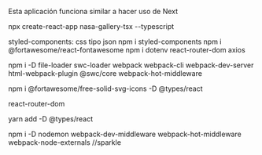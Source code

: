 
Esta aplicación funciona similar a hacer uso de Next


npx create-react-app nasa-gallery-tsx --typescript


styled-components: css tipo json
npm i styled-components 
npm i @fortawesome/react-fontawesome
npm i dotenv react-router-dom axios

npm i -D file-loader swc-loader webpack webpack-cli webpack-dev-server html-webpack-plugin @swc/core webpack-hot-middleware

npm i @fortawesome/free-solid-svg-icons -D @types/react
<!-- Creo que no es necesario -->
react-router-dom


yarn add -D @types/react

npm i -D nodemon webpack-dev-middleware webpack-hot-middleware webpack-node-externals
  //sparkle 
  